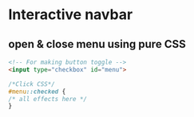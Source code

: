# Interactive navbar 
## open & close menu using pure CSS

```html
<!-- For making button toggle -->
<input type="checkbox" id="menu">
```

```css
/*Click CSS*/
#menu::checked {
/* all effects here */
}
```
